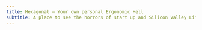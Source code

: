 ```yaml
---
title: Hexagonal — Your own personal Ergonomic Hell
subtitle: A place to see the horrors of start up and Silicon Valley Life. Remember to praise your PRODUCTIVITY HEXAGON!
---
```

